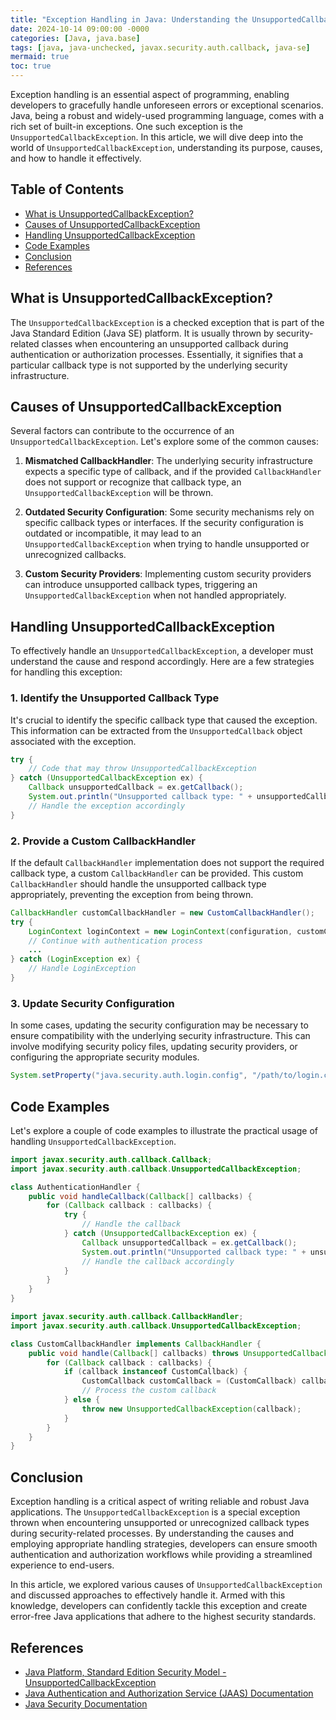 ```yaml
---
title: "Exception Handling in Java: Understanding the UnsupportedCallbackException"
date: 2024-10-14 09:00:00 -0000
categories: [Java, java.base]
tags: [java, java-unchecked, javax.security.auth.callback, java-se]
mermaid: true
toc: true
---
```



Exception handling is an essential aspect of programming, enabling developers to gracefully handle unforeseen errors or exceptional scenarios. Java, being a robust and widely-used programming language, comes with a rich set of built-in exceptions. One such exception is the `UnsupportedCallbackException`. In this article, we will dive deep into the world of `UnsupportedCallbackException`, understanding its purpose, causes, and how to handle it effectively.

## Table of Contents

- [What is UnsupportedCallbackException?](#what-is-unsupportedcallbackexception)
- [Causes of UnsupportedCallbackException](#causes-of-unsupportedcallbackexception)
- [Handling UnsupportedCallbackException](#handling-unsupportedcallbackexception)
- [Code Examples](#code-examples)
- [Conclusion](#conclusion)
- [References](#references)

## What is UnsupportedCallbackException?

The `UnsupportedCallbackException` is a checked exception that is part of the Java Standard Edition (Java SE) platform. It is usually thrown by security-related classes when encountering an unsupported callback during authentication or authorization processes. Essentially, it signifies that a particular callback type is not supported by the underlying security infrastructure.

## Causes of UnsupportedCallbackException

Several factors can contribute to the occurrence of an `UnsupportedCallbackException`. Let's explore some of the common causes:

1. **Mismatched CallbackHandler**: The underlying security infrastructure expects a specific type of callback, and if the provided `CallbackHandler` does not support or recognize that callback type, an `UnsupportedCallbackException` will be thrown.

2. **Outdated Security Configuration**: Some security mechanisms rely on specific callback types or interfaces. If the security configuration is outdated or incompatible, it may lead to an `UnsupportedCallbackException` when trying to handle unsupported or unrecognized callbacks.

3. **Custom Security Providers**: Implementing custom security providers can introduce unsupported callback types, triggering an `UnsupportedCallbackException` when not handled appropriately.

## Handling UnsupportedCallbackException

To effectively handle an `UnsupportedCallbackException`, a developer must understand the cause and respond accordingly. Here are a few strategies for handling this exception:

### 1. Identify the Unsupported Callback Type

It's crucial to identify the specific callback type that caused the exception. This information can be extracted from the `UnsupportedCallback` object associated with the exception.

```java
try {
    // Code that may throw UnsupportedCallbackException
} catch (UnsupportedCallbackException ex) {
    Callback unsupportedCallback = ex.getCallback();
    System.out.println("Unsupported callback type: " + unsupportedCallback.getClass().getName());
    // Handle the exception accordingly
}
```

### 2. Provide a Custom CallbackHandler

If the default `CallbackHandler` implementation does not support the required callback type, a custom `CallbackHandler` can be provided. This custom `CallbackHandler` should handle the unsupported callback type appropriately, preventing the exception from being thrown.

```java
CallbackHandler customCallbackHandler = new CustomCallbackHandler();
try {
    LoginContext loginContext = new LoginContext(configuration, customCallbackHandler);
    // Continue with authentication process
    ...
} catch (LoginException ex) {
    // Handle LoginException
}
```

### 3. Update Security Configuration

In some cases, updating the security configuration may be necessary to ensure compatibility with the underlying security infrastructure. This can involve modifying security policy files, updating security providers, or configuring the appropriate security modules.

```java
System.setProperty("java.security.auth.login.config", "/path/to/login.config");
```

## Code Examples

Let's explore a couple of code examples to illustrate the practical usage of handling `UnsupportedCallbackException`.

```java
import javax.security.auth.callback.Callback;
import javax.security.auth.callback.UnsupportedCallbackException;

class AuthenticationHandler {
    public void handleCallback(Callback[] callbacks) {
        for (Callback callback : callbacks) {
            try {
                // Handle the callback
            } catch (UnsupportedCallbackException ex) {
                Callback unsupportedCallback = ex.getCallback();
                System.out.println("Unsupported callback type: " + unsupportedCallback.getClass().getName());
                // Handle the callback accordingly
            }
        }
    }
}
```

```java
import javax.security.auth.callback.CallbackHandler;
import javax.security.auth.callback.UnsupportedCallbackException;

class CustomCallbackHandler implements CallbackHandler {
    public void handle(Callback[] callbacks) throws UnsupportedCallbackException {
        for (Callback callback : callbacks) {
            if (callback instanceof CustomCallback) {
                CustomCallback customCallback = (CustomCallback) callback;
                // Process the custom callback
            } else {
                throw new UnsupportedCallbackException(callback);
            }
        }
    }
}
```

## Conclusion

Exception handling is a critical aspect of writing reliable and robust Java applications. The `UnsupportedCallbackException` is a special exception thrown when encountering unsupported or unrecognized callback types during security-related processes. By understanding the causes and employing appropriate handling strategies, developers can ensure smooth authentication and authorization workflows while providing a streamlined experience to end-users.

In this article, we explored various causes of `UnsupportedCallbackException` and discussed approaches to effectively handle it. Armed with this knowledge, developers can confidently tackle this exception and create error-free Java applications that adhere to the highest security standards.

## References

- [Java Platform, Standard Edition Security Model - UnsupportedCallbackException](https://docs.oracle.com/javase/8/docs/api/javax/security/auth/callback/UnsupportedCallbackException.html)
- [Java Authentication and Authorization Service (JAAS) Documentation](https://docs.oracle.com/javase/8/docs/technotes/guides/security/jaas/JAASRefGuide.html)
- [Java Security Documentation](https://docs.oracle.com/en/java/javase/14/security/index.html)